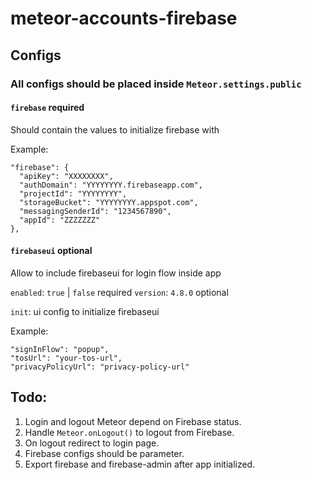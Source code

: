 # meteor-accounts-firebase

## Configs
### All configs should be placed inside `Meteor.settings.public`

#### `firebase` required
Should contain the values to initialize firebase with

Example:
```
"firebase": {
  "apiKey": "XXXXXXXX",
  "authDomain": "YYYYYYYY.firebaseapp.com",
  "projectId": "YYYYYYYY",
  "storageBucket": "YYYYYYYY.appspot.com",
  "messagingSenderId": "1234567890",
  "appId": "ZZZZZZZ"
},
```

#### `firebaseui` optional
Allow to include firebaseui for login flow inside app

`enabled`: `true` | `false` required
`version`: `4.8.0` optional

`init`: ui config to initialize firebaseui

Example:
```
"signInFlow": "popup",
"tosUrl": "your-tos-url",
"privacyPolicyUrl": "privacy-policy-url"
```

## Todo:
1. Login and logout Meteor depend on Firebase status.
2. Handle `Meteor.onLogout()` to logout from Firebase.
3. On logout redirect to login page.
4. Firebase configs should be parameter.
5. Export firebase and firebase-admin after app initialized.

